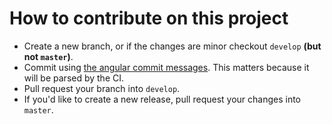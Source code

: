 # How to contribute on this project

* Create a new branch, or if the changes are minor checkout `develop` **(but not `master`)**.
* Commit using [the angular commit messages](https://github.com/angular/angular.js/blob/master/DEVELOPERS.md#-git-commit-guidelines). This matters because it will be parsed by the CI.
* Pull request your branch into `develop`.
* If you'd like to create a new release, pull request your changes into `master`.
